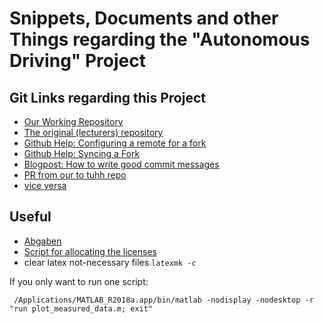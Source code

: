 # Snippets, Documents and other Things regarding the "Autonomous Driving" Project

## Git Links regarding this Project
* [Our Working Repository](https://github.com/Zarbokk/Car_Pi_MUM/)
* [The original (lecturers) repository](https://github.com/TUHH-MUM/car-firmware)
* [Github Help: Configuring a remote for a fork](https://help.github.com/articles/configuring-a-remote-for-a-fork/)
* [Github Help: Syncing a Fork](https://help.github.com/articles/syncing-a-fork/)
* [Blogpost: How to write good commit messages](https://chris.beams.io/posts/git-commit/)
* [PR from our to tuhh repo](https://github.com/TUHH-MUM/car-firmware/compare/master...Zarbokk:master)
* [vice versa](https://github.com/Zarbokk/Car_Pi_MUM/compare/master...TUHH-MUM:master)



## Useful
* [Abgaben](./Abgaben)
* [Script for allocating the licenses](./use_all_licenses.m)
* clear latex not-necessary files `latexmk -c`

If you only want to run one script:

     /Applications/MATLAB_R2018a.app/bin/matlab -nodisplay -nodesktop -r "run plot_measured_data.m; exit"
